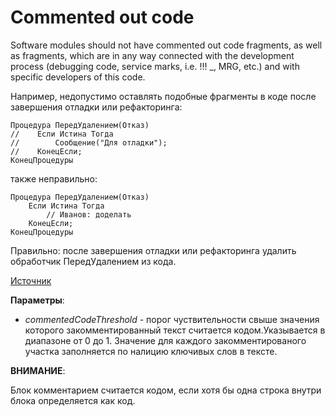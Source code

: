 # Commented out code

Software modules should not have commented out code fragments, as well as fragments,
which are in any way connected with the development process (debugging code, service marks, i.e. !!! _, MRG, etc.)
and with specific developers of this code.

Например, недопустимо оставлять подобные фрагменты в коде после завершения отладки или рефакторинга:

```bls
Процедура ПередУдалением(Отказ)
//    Если Истина Тогда
//        Сообщение("Для отладки");
//    КонецЕсли;
КонецПроцедуры
```

также неправильно:

```bls
Процедура ПередУдалением(Отказ)
    Если Истина Тогда
        // Иванов: доделать 
    КонецЕсли;
КонецПроцедуры
```

Правильно: после завершения отладки или рефакторинга удалить обработчик ПередУдалением из кода.

[Источник](https://its.1c.ru/db/v8std/content/456/hdoc)

**Параметры**:

- *commentedCodeThreshold* - порог чуствительности свыше значения которого закомментированный текст считается кодом.Указывается в диапазоне от 0 до 1. Значение для каждого закомментированого участка заполняется по налицию ключивых слов в тексте.

**ВНИМАНИЕ**:

Блок комментарием считается кодом, если хотя бы одна строка внутри блока определяется как код.
